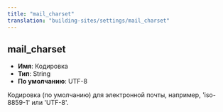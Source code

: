 ```yaml
---
title: "mail_charset"
translation: "building-sites/settings/mail_charset"
---
```


## mail_charset

-   **Имя**: Кодировка
-   **Тип**: String
-   **По умолчанию**: UTF-8

Кодировка (по умолчанию) для электронной почты, например, 'iso-8859-1' или 'UTF-8'.
